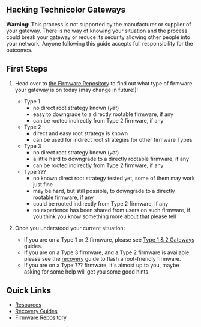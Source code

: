 ## Hacking Technicolor Gateways

**Warning:** This process is not supported by the manufacturer or supplier of your gateway. 
There is no way of knowing your situation and the process could break your gateway or reduce its security allowing other people into your network. Anyone following this guide accepts full responsibility for the outcomes.

## First Steps

1. Head over to [the Firmware Repository](Firmware%20Repository/) to find out what type of firmware your gateway is on today (may change in future!):
   - Type 1
     - no direct root strategy known (_yet_)
     - easy to downgrade to a directly rootable firmware, if any
     - can be rooted indirectly from Type 2 firmware, if any
   - Type 2
     - direct and easy root strategy is known
     - can be used for indirect root strategies for other firmware Types
   - Type 3
     - no direct root strategy known (_yet_)
     - a little hard to downgrade to a directly rootable firmware, if any
     - can be rooted indirectly from Type 2 firmware, if any
   - Type ???
     - no known direct root strategy tested yet, some of them may work just fine
     - may be hard, but still possible, to downgrade to a directly rootable firmware, if any
     - could be rooted indirectly from Type 2 firmware, if any
     - no experience has been shared from users on such firmware, if you think you know something more about that please tell

2. Once you understood your current situation:
   - If you are on a Type 1 or 2 firmware, please see [Type 1 & 2 Gateways](Type%201&2/) guides.
   - If you are on a Type 3 firmware, and a Type 2 firmware is available, please see the [recovery](Recovery/) guide to flash a root-friendly firmware.
   - If you are on a Type ??? firmware, it's almost up to you, maybe asking for some help will get you some good hints.


## Quick Links
- [Resources](Resources/)
- [Recovery Guides](Recovery/)
- [Firmware Repository](Firmware%20Repository/)

